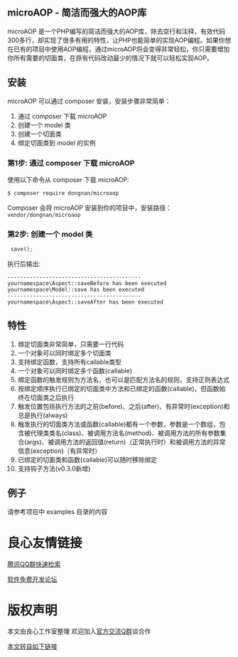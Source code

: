 microAOP - 简洁而强大的AOP库
-----------------
microAOP 是一个PHP编写的简洁而强大的AOP库，除去空行和注释，有效代码300多行，却实现了很多有用的特性，让PHP也能简单的实现AOP编程。如果你想在已有的项目中使用AOP编程，通过microAOP将会变得非常轻松，你只需要增加你所有需要的切面类，在原有代码改动最少的情况下就可以轻松实现AOP。

安装
------------
microAOP 可以通过 composer 安装，安装步骤非常简单：

1. 通过 composer 下载 microAOP
2. 创建一个 model 类
3. 创建一个切面类
4. 绑定切面类到 model 的实例

### 第1步: 通过 composer 下载 microAOP

使用以下命令从 composer 下载 microAOP:

``` bash
$ composer require dongnan/microaop
```

Composer 会将 microAOP 安装到你的项目中，安装路径： `vendor/dongnan/microaop` 

### 第2步: 创建一个 model 类

``` php
 save();

```

执行后输出:
```
------------------------------------------
yournamespace\Aspect::saveBefore has been executed
yournamespace\Model::save has been executed
------------------------------------------
yournamespace\Aspect::saveAfter has been executed

```

特性
------------
1. 绑定切面类非常简单，只需要一行代码
2. 一个对象可以同时绑定多个切面类
3. 支持绑定函数，支持所有callable类型
4. 一个对象可以同时绑定多个函数(callable)
5. 绑定函数的触发规则为方法名，也可以是匹配方法名的规则，支持正则表达式
5. 按绑定顺序执行已绑定的切面类中方法和已绑定的函数(callable)，但函数始终在切面类之后执行
6. 触发位置包括执行方法的之前(before)、之后(after)、有异常时(exception)和总是执行(always)
7. 触发执行的切面类方法或函数(callable)都有一个参数，参数是一个数组，包含被代理类类名(class)、被调用方法名(method)、被调用方法的所有参数集合(args)、被调用方法的返回值(return)（正常执行时）和被调用方法的异常信息(exception)（有异常时）
8. 已绑定的切面类和函数(callable)可以随时移除绑定
9. 支持钩子方法(v0.3.0新增)

例子
------------
请参考项目中 examples 目录的内容



 # 良心友情链接

[腾讯QQ群快速检索](http://u.720life.cn/s/8cf73f7c)

[软件免费开发论坛](http://u.720life.cn/s/bbb01dc0)

# 版权声明 

本文由良心工作室整理 欢迎加入[官方交流Q群](https://u.720life.cn/s/f2316816)谈合作

[本文转自如下链接](http://u.720life.cn/g/2e71d0f0a5c601172267ba20d3a43c6ee708ba52e9e10d3e1e27d962607b7c4407735612c744979578216e9ed7513f7940dc6a7bb22723bc8451bd8d1904ff03)